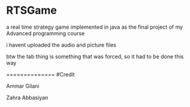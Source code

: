 # RTSGame
a real time strategy game implemented in java as the final project of my Advanced programming course

i havent uploaded the audio and picture files

btw the tab thing is something that was forced, so it had to be done this way

==============
#Credit

Ammar Gilani

Zahra Abbasiyan
